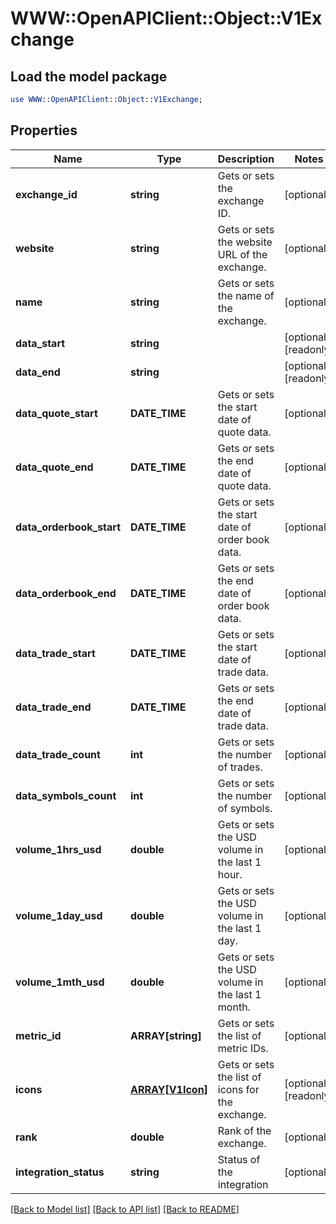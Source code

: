 # WWW::OpenAPIClient::Object::V1Exchange

## Load the model package
```perl
use WWW::OpenAPIClient::Object::V1Exchange;
```

## Properties
Name | Type | Description | Notes
------------ | ------------- | ------------- | -------------
**exchange_id** | **string** | Gets or sets the exchange ID. | [optional] 
**website** | **string** | Gets or sets the website URL of the exchange. | [optional] 
**name** | **string** | Gets or sets the name of the exchange. | [optional] 
**data_start** | **string** |  | [optional] [readonly] 
**data_end** | **string** |  | [optional] [readonly] 
**data_quote_start** | **DATE_TIME** | Gets or sets the start date of quote data. | [optional] 
**data_quote_end** | **DATE_TIME** | Gets or sets the end date of quote data. | [optional] 
**data_orderbook_start** | **DATE_TIME** | Gets or sets the start date of order book data. | [optional] 
**data_orderbook_end** | **DATE_TIME** | Gets or sets the end date of order book data. | [optional] 
**data_trade_start** | **DATE_TIME** | Gets or sets the start date of trade data. | [optional] 
**data_trade_end** | **DATE_TIME** | Gets or sets the end date of trade data. | [optional] 
**data_trade_count** | **int** | Gets or sets the number of trades. | [optional] 
**data_symbols_count** | **int** | Gets or sets the number of symbols. | [optional] 
**volume_1hrs_usd** | **double** | Gets or sets the USD volume in the last 1 hour. | [optional] 
**volume_1day_usd** | **double** | Gets or sets the USD volume in the last 1 day. | [optional] 
**volume_1mth_usd** | **double** | Gets or sets the USD volume in the last 1 month. | [optional] 
**metric_id** | **ARRAY[string]** | Gets or sets the list of metric IDs. | [optional] 
**icons** | [**ARRAY[V1Icon]**](V1Icon.md) | Gets or sets the list of icons for the exchange. | [optional] [readonly] 
**rank** | **double** | Rank of the exchange. | [optional] 
**integration_status** | **string** | Status of the integration | [optional] 

[[Back to Model list]](../README.md#documentation-for-models) [[Back to API list]](../README.md#documentation-for-api-endpoints) [[Back to README]](../README.md)


